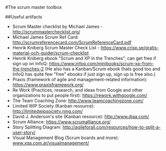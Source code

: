 #The scrum master toolbox

##Useful artifacts
* Scrum Master checklist by Michael James - http://scrummasterchecklist.org/
* Michael James Scrum Ref Card: http://scrumreferencecard.com/ScrumReferenceCard.pdf
* Henrik Kniberg Scrum Master Check List - https://www.crisp.se/gratis-material-och-guider/scrum-checklist
* Henrik Kniberg ebook "Scrum and XP in the Trenches", can get free if sign up on InfoQ: https://www.infoq.com/minibooks/scrum-xp-from-the-trenches-2  (He also has a Kanban/Scrum ebook thats good too and InfoQ has quite few "free" ebooks if just sign up, sign up is free also.)
* Praxis (framework of agile and management-related information): https://www.praxisframework.org/
* Re Work (Practices, research, and ideas from Google and other organizations to put people first): https://rework.withgoogle.com/
* The Team Coaching Zone: http://www.teamcoachingzone.com/
* Limited WIP Society (Kanban resource): http://limitedwipsociety.ning.com/
* David J. Anderson's site (Kanban resource): http://www.djaa.com/
* Scrum Alliance: https://www.scrumalliance.org/ 
* Story Splitting Diagram: http://agileforall.com/resources/how-to-split-a-user-story/
* Visual Management Blog (Scrum boards and more): www.xqa.com.ar/visualmanagement/

